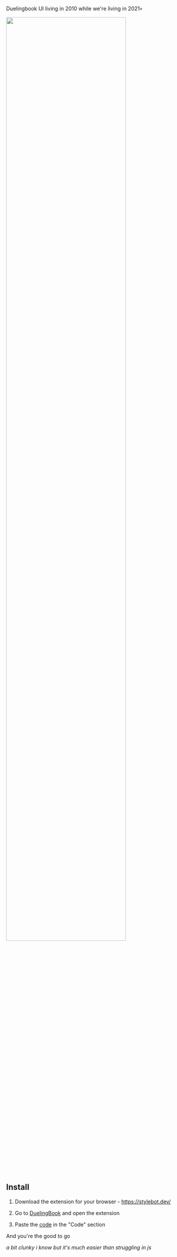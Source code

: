 Duelingbook UI living in 2010 while we're living in 2021💀

<img src="https://user-images.githubusercontent.com/50587061/126244459-643de86a-bd82-491d-b974-e2094abf7de0.gif" width=80% height=auto/>

## Install

1. Download the extension for your browser - https://stylebot.dev/

2. Go to <a href="https://duelingbook.com">DuelingBook</a> and open the extension

3. Paste the <a href="https://mykes.s-ul.eu/d8otULgn">code</a> in the "Code" section

And you're the good to go 

*a bit clunky i know but it's much easier than struggling in js*
